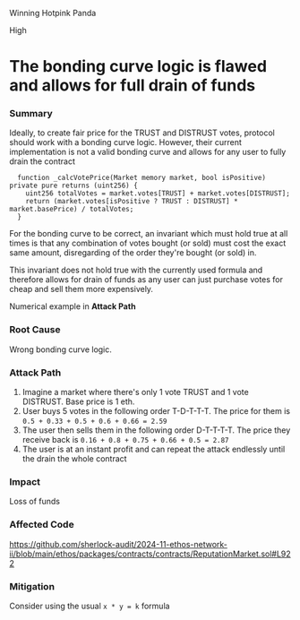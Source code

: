 Winning Hotpink Panda

High

# The bonding curve logic is flawed and allows for full drain of funds

### Summary
Ideally, to create fair price for the TRUST and DISTRUST votes, protocol should work with a bonding curve logic. However, their current implementation is not a valid bonding curve and allows for any user to fully drain the contract 

```solidity
  function _calcVotePrice(Market memory market, bool isPositive) private pure returns (uint256) {
    uint256 totalVotes = market.votes[TRUST] + market.votes[DISTRUST];
    return (market.votes[isPositive ? TRUST : DISTRUST] * market.basePrice) / totalVotes;
  }
```

For the bonding curve to be correct, an invariant which must hold true at all times is that any combination of votes bought (or sold) must cost the exact same amount, disregarding of the order they're bought (or sold) in. 

This invariant does not hold true with the currently used formula and therefore allows for drain of funds as any user can just purchase votes for cheap and sell them more expensively.

Numerical example in __Attack Path__

### Root Cause
Wrong bonding curve logic.


### Attack Path
1. Imagine a market where there's only 1 vote TRUST and 1 vote DISTRUST. Base price is 1 eth.
2. User buys 5 votes in the following order T-D-T-T-T. The price for them is `0.5 + 0.33 + 0.5 + 0.6 + 0.66 = 2.59`
3. The user then sells them in the following order D-T-T-T-T. The price they receive back is `0.16 + 0.8 + 0.75 + 0.66 + 0.5 = 2.87`
4. The user is at an instant profit and can repeat the attack endlessly until the drain the whole contract

### Impact
Loss of funds

### Affected Code
https://github.com/sherlock-audit/2024-11-ethos-network-ii/blob/main/ethos/packages/contracts/contracts/ReputationMarket.sol#L922

### Mitigation
Consider using the usual `x * y = k` formula 